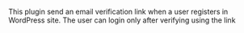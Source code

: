 This plugin send an email verification link when a user registers in WordPress site. The user can login only after verifying using the link
